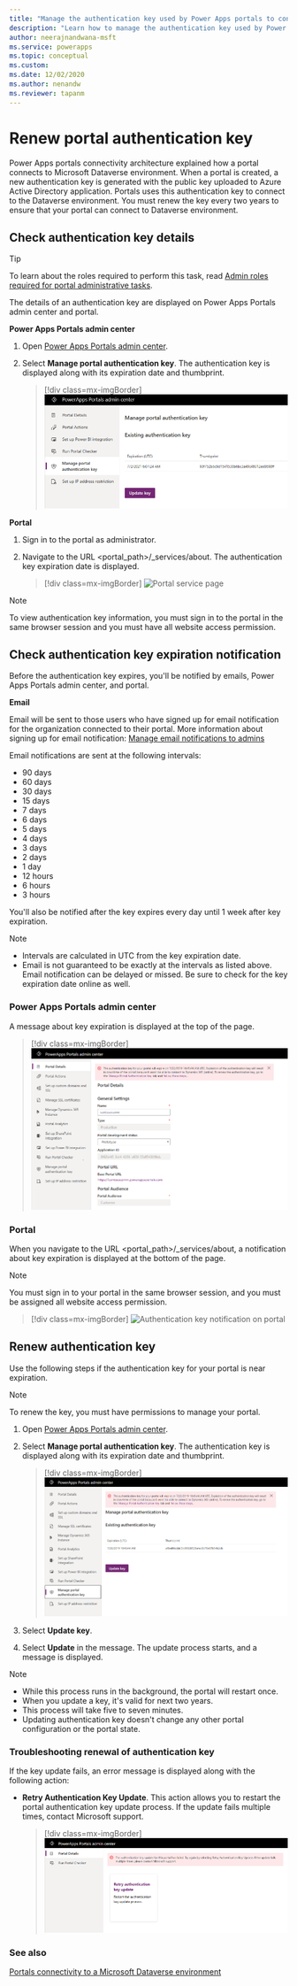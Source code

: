 ```yaml
---
title: "Manage the authentication key used by Power Apps portals to connect to Microsoft Dataverse environment. | MicrosoftDocs"
description: "Learn how to manage the authentication key used by Power Apps portals to connect to Microsoft Dataverse environment, check the key details, notifications and troubleshoot a failed renew attempt."
author: neerajnandwana-msft
ms.service: powerapps
ms.topic: conceptual
ms.custom: 
ms.date: 12/02/2020
ms.author: nenandw
ms.reviewer: tapanm
---
```


# Renew portal authentication key

Power Apps portals connectivity architecture explained how a portal connects to Microsoft Dataverse environment. When a portal is created, a new authentication key is generated with the public key uploaded to Azure Active Directory application. Portals uses this authentication key to connect to the Dataverse environment. You must renew the key every two years to ensure that your portal can connect to Dataverse environment.

## Check authentication key details

> [!TIP]
> To learn about the roles required to perform this task, read [Admin roles required for portal administrative tasks](portal-admin-roles.md).

The details of an authentication key are displayed on Power Apps Portals admin center and portal.

**Power Apps Portals admin center**

1. Open [Power Apps Portals admin center](admin-overview.md).

2. Select **Manage portal authentication key**. The authentication key is displayed along with its expiration date and thumbprint.

   > [!div class=mx-imgBorder]
   > ![Authentication key details in Power Apps Portals admin center](../media/manage-auth-key.png "Authentication key details in Power Apps Portals admin center")

**Portal**

1. Sign in to the portal as administrator.

2. Navigate to the URL <portal_path>/_services/about. The authentication key expiration date is displayed. 

   > [!div class=mx-imgBorder]
   > ![Portal service page](../media/portal-services-page.png "Portal service page")

> [!NOTE]
> To view authentication key information, you must sign in to the portal in the same browser session and you must have all website access permission.

## Check authentication key expiration notification

Before the authentication key expires, you'll be notified by emails, Power Apps Portals admin center, and portal.

**Email**

Email will be sent to those users who have signed up for email notification for the organization connected to their portal. More information about signing up for email notification: [Manage email notifications to admins](https://docs.microsoft.com/dynamics365/customer-engagement/admin/manage-email-notifications)

Email notifications are sent at the following intervals: 
- 90 days 
- 60 days 
- 30 days 
- 15 days 
- 7 days 
- 6 days 
- 5 days 
- 4 days 
- 3 days 
- 2 days 
- 1 day 
- 12 hours 
- 6 hours 
- 3 hours

You'll also be notified after the key expires every day until 1 week after key expiration.

> [!NOTE]
> - Intervals are calculated in UTC from the key expiration date.
> - Email is not guaranteed to be exactly at the intervals as listed above. Email notification can be delayed or missed. Be sure to check for the key expiration date online as well.

### Power Apps Portals admin center

A message about key expiration is displayed at the top of the page.

> [!div class=mx-imgBorder]
> ![Authentication key notification in Power Apps Portals admin center](../media/portal-admin-center-auth-notif.png "Authentication key notification in Power Apps Portals admin center")

### Portal

When you navigate to the URL <portal_path>/_services/about, a notification about key expiration is displayed at the bottom of the page.

> [!NOTE]
> You must sign in to your portal in the same browser session, and you must be assigned all website access permission.

> [!div class=mx-imgBorder]
> ![Authentication key notification on portal](../media/portal-service-page-auth-notif.png "Authentication key notification on portal")

## Renew authentication key

Use the following steps if the authentication key for your portal is near expiration.

> [!NOTE]
> To renew the key, you must have permissions to manage your portal.

1. Open [Power Apps Portals admin center](admin-overview.md).

2. Select **Manage portal authentication key**. The authentication key is displayed along with its expiration date and thumbprint.

    > [!div class=mx-imgBorder]
    > ![Manage portal authentication key](../media/manage-portal-auth-key.png "Manage portal authentication key")

3. Select **Update key**.

4. Select **Update** in the message. The update process starts, and a message is displayed.

> [!NOTE]
> - While this process runs in the background, the portal will restart once.
> - When you update a key, it's valid for next two years.
> - This process will take five to seven minutes.
> - Updating authentication key doesn't change any other portal configuration or the portal state.

### Troubleshooting renewal of authentication key

If the key update fails, an error message is displayed along with the following action:

- **Retry Authentication Key Update**. This action allows you to restart the portal authentication key update process. If the update fails multiple times, contact Microsoft support.

    > [!div class=mx-imgBorder]
    > ![Retry portal authentication key update](../media/retry-auth-key-update.png "Retry portal authentication key update")

### See also

[Portals connectivity to a Microsoft Dataverse environment](connectivity.md)

